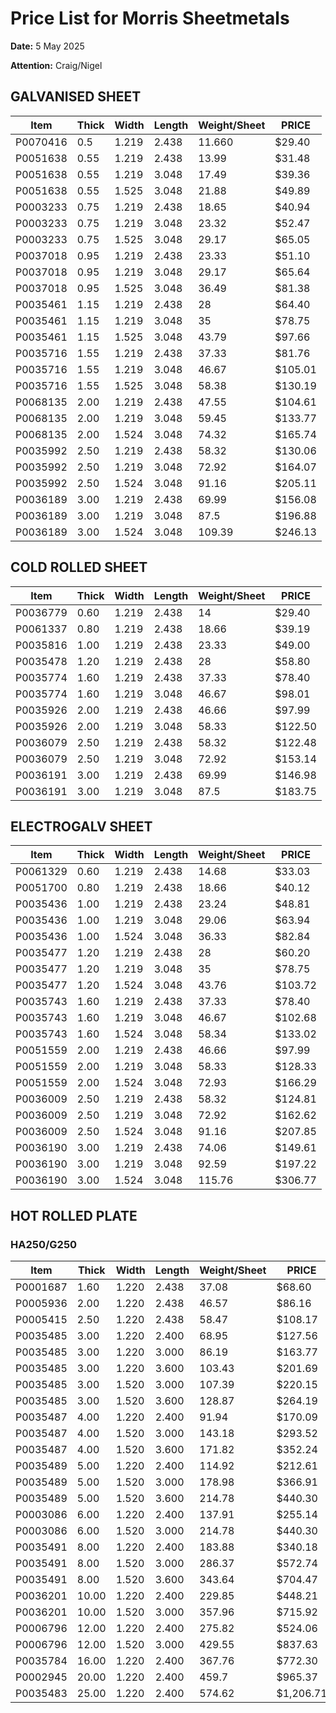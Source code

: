 # Price List for Morris Sheetmetals

**Date:** 5 May 2025

**Attention:** Craig/Nigel

## GALVANISED SHEET

| Item     | Thick | Width | Length | Weight/Sheet | PRICE   |
| -------- | ----- | ----- | ------ | ------------ | ------- |
| P0070416 | 0.5   | 1.219 | 2.438  | 11.660       | $29.40  |
| P0051638 | 0.55  | 1.219 | 2.438  | 13.99        | $31.48  |
| P0051638 | 0.55  | 1.219 | 3.048  | 17.49        | $39.36  |
| P0051638 | 0.55  | 1.525 | 3.048  | 21.88        | $49.89  |
| P0003233 | 0.75  | 1.219 | 2.438  | 18.65        | $40.94  |
| P0003233 | 0.75  | 1.219 | 3.048  | 23.32        | $52.47  |
| P0003233 | 0.75  | 1.525 | 3.048  | 29.17        | $65.05  |
| P0037018 | 0.95  | 1.219 | 2.438  | 23.33        | $51.10  |
| P0037018 | 0.95  | 1.219 | 3.048  | 29.17        | $65.64  |
| P0037018 | 0.95  | 1.525 | 3.048  | 36.49        | $81.38  |
| P0035461 | 1.15  | 1.219 | 2.438  | 28           | $64.40  |
| P0035461 | 1.15  | 1.219 | 3.048  | 35           | $78.75  |
| P0035461 | 1.15  | 1.525 | 3.048  | 43.79        | $97.66  |
| P0035716 | 1.55  | 1.219 | 2.438  | 37.33        | $81.76  |
| P0035716 | 1.55  | 1.219 | 3.048  | 46.67        | $105.01 |
| P0035716 | 1.55  | 1.525 | 3.048  | 58.38        | $130.19 |
| P0068135 | 2.00  | 1.219 | 2.438  | 47.55        | $104.61 |
| P0068135 | 2.00  | 1.219 | 3.048  | 59.45        | $133.77 |
| P0068135 | 2.00  | 1.524 | 3.048  | 74.32        | $165.74 |
| P0035992 | 2.50  | 1.219 | 2.438  | 58.32        | $130.06 |
| P0035992 | 2.50  | 1.219 | 3.048  | 72.92        | $164.07 |
| P0035992 | 2.50  | 1.524 | 3.048  | 91.16        | $205.11 |
| P0036189 | 3.00  | 1.219 | 2.438  | 69.99        | $156.08 |
| P0036189 | 3.00  | 1.219 | 3.048  | 87.5         | $196.88 |
| P0036189 | 3.00  | 1.524 | 3.048  | 109.39       | $246.13 |

## COLD ROLLED SHEET

| Item     | Thick | Width | Length | Weight/Sheet | PRICE   |
| -------- | ----- | ----- | ------ | ------------ | ------- |
| P0036779 | 0.60  | 1.219 | 2.438  | 14           | $29.40  |
| P0061337 | 0.80  | 1.219 | 2.438  | 18.66        | $39.19  |
| P0035816 | 1.00  | 1.219 | 2.438  | 23.33        | $49.00  |
| P0035478 | 1.20  | 1.219 | 2.438  | 28           | $58.80  |
| P0035774 | 1.60  | 1.219 | 2.438  | 37.33        | $78.40  |
| P0035774 | 1.60  | 1.219 | 3.048  | 46.67        | $98.01  |
| P0035926 | 2.00  | 1.219 | 2.438  | 46.66        | $97.99  |
| P0035926 | 2.00  | 1.219 | 3.048  | 58.33        | $122.50 |
| P0036079 | 2.50  | 1.219 | 2.438  | 58.32        | $122.48 |
| P0036079 | 2.50  | 1.219 | 3.048  | 72.92        | $153.14 |
| P0036191 | 3.00  | 1.219 | 2.438  | 69.99        | $146.98 |
| P0036191 | 3.00  | 1.219 | 3.048  | 87.5         | $183.75 |

## ELECTROGALV SHEET

| Item     | Thick | Width | Length | Weight/Sheet | PRICE   |
| -------- | ----- | ----- | ------ | ------------ | ------- |
| P0061329 | 0.60  | 1.219 | 2.438  | 14.68        | $33.03  |
| P0051700 | 0.80  | 1.219 | 2.438  | 18.66        | $40.12  |
| P0035436 | 1.00  | 1.219 | 2.438  | 23.24        | $48.81  |
| P0035436 | 1.00  | 1.219 | 3.048  | 29.06        | $63.94  |
| P0035436 | 1.00  | 1.524 | 3.048  | 36.33        | $82.84  |
| P0035477 | 1.20  | 1.219 | 2.438  | 28           | $60.20  |
| P0035477 | 1.20  | 1.219 | 3.048  | 35           | $78.75  |
| P0035477 | 1.20  | 1.524 | 3.048  | 43.76        | $103.72 |
| P0035743 | 1.60  | 1.219 | 2.438  | 37.33        | $78.40  |
| P0035743 | 1.60  | 1.219 | 3.048  | 46.67        | $102.68 |
| P0035743 | 1.60  | 1.524 | 3.048  | 58.34        | $133.02 |
| P0051559 | 2.00  | 1.219 | 2.438  | 46.66        | $97.99  |
| P0051559 | 2.00  | 1.219 | 3.048  | 58.33        | $128.33 |
| P0051559 | 2.00  | 1.524 | 3.048  | 72.93        | $166.29 |
| P0036009 | 2.50  | 1.219 | 2.438  | 58.32        | $124.81 |
| P0036009 | 2.50  | 1.219 | 3.048  | 72.92        | $162.62 |
| P0036009 | 2.50  | 1.524 | 3.048  | 91.16        | $207.85 |
| P0036190 | 3.00  | 1.219 | 2.438  | 74.06        | $149.61 |
| P0036190 | 3.00  | 1.219 | 3.048  | 92.59        | $197.22 |
| P0036190 | 3.00  | 1.524 | 3.048  | 115.76       | $306.77 |

## HOT ROLLED PLATE

### HA250/G250

| Item     | Thick | Width | Length | Weight/Sheet | PRICE     |
| -------- | ----- | ----- | ------ | ------------ | --------- |
| P0001687 | 1.60  | 1.220 | 2.438  | 37.08        | $68.60    |
| P0005936 | 2.00  | 1.220 | 2.438  | 46.57        | $86.16    |
| P0005415 | 2.50  | 1.220 | 2.438  | 58.47        | $108.17   |
| P0035485 | 3.00  | 1.220 | 2.400  | 68.95        | $127.56   |
| P0035485 | 3.00  | 1.220 | 3.000  | 86.19        | $163.77   |
| P0035485 | 3.00  | 1.220 | 3.600  | 103.43       | $201.69   |
| P0035485 | 3.00  | 1.520 | 3.000  | 107.39       | $220.15   |
| P0035485 | 3.00  | 1.520 | 3.600  | 128.87       | $264.19   |
| P0035487 | 4.00  | 1.220 | 2.400  | 91.94        | $170.09   |
| P0035487 | 4.00  | 1.520 | 3.000  | 143.18       | $293.52   |
| P0035487 | 4.00  | 1.520 | 3.600  | 171.82       | $352.24   |
| P0035489 | 5.00  | 1.220 | 2.400  | 114.92       | $212.61   |
| P0035489 | 5.00  | 1.520 | 3.000  | 178.98       | $366.91   |
| P0035489 | 5.00  | 1.520 | 3.600  | 214.78       | $440.30   |
| P0003086 | 6.00  | 1.220 | 2.400  | 137.91       | $255.14   |
| P0003086 | 6.00  | 1.520 | 3.000  | 214.78       | $440.30   |
| P0035491 | 8.00  | 1.220 | 2.400  | 183.88       | $340.18   |
| P0035491 | 8.00  | 1.520 | 3.000  | 286.37       | $572.74   |
| P0035491 | 8.00  | 1.520 | 3.600  | 343.64       | $704.47   |
| P0036201 | 10.00 | 1.220 | 2.400  | 229.85       | $448.21   |
| P0036201 | 10.00 | 1.520 | 3.000  | 357.96       | $715.92   |
| P0006796 | 12.00 | 1.220 | 2.400  | 275.82       | $524.06   |
| P0006796 | 12.00 | 1.520 | 3.000  | 429.55       | $837.63   |
| P0035784 | 16.00 | 1.220 | 2.400  | 367.76       | $772.30   |
| P0002945 | 20.00 | 1.220 | 2.400  | 459.7        | $965.37   |
| P0035483 | 25.00 | 1.220 | 2.400  | 574.62       | $1,206.71 |
